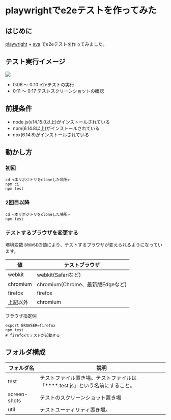 # playwrightでe2eテストを作ってみた

## はじめに
[playwright](https://playwright.dev) + [ava](https://github.com/avajs/ava) でe2eテストを作ってみました。

## テスト実行イメージ
[![](https://img.youtube.com/vi/w6OJFvK5WlY/0.jpg)](https://www.youtube.com/watch?v=w6OJFvK5WlY)
* 0:06 〜 0:10 e2eテストの実行
* 0:11 〜 0:17 テストスクリーンショットの確認


## 前提条件
* node.js(v14.15.0以上)がインストールされている
* npm(6.14.8以上)がインストールされている
* npx(6.14.8)がインストールされている

## 動かし方
### 初回
```shell script
cd <本リポジトリをcloneした場所>
npm ci
npm test
```

### 2回目以降
```shell script
cd <本リポジトリをcloneした場所>
npm test
```

### テストするブラウザを変更する
環境変数 ```BROWSE```の値により、テストするブラウザが変えられるようになっています。

| 値         | テストブラウザ                    |
|------------|--------------------------------|
| webkit     | webkit(Safariなど)              |
| chromium   | chromium(Chrome、最新版Edgeなど) |
| firefox    | firefox                        |
| 上記以外     | chromium                       |

ブラウザ指定例
```shell script
export BROWSER=firefox
npm test
# firefoxでテストが起動する
```

## フォルダ構成

| フォルダ名 | 説明 |
|----------|-----|
| test     | テストファイル置き場。テストファイルは「****.test.js」という名前にすること。 |
| screen-shots | テストのスクリーンショット置き場 |
| util     | テストユーティリティ置き場。|
